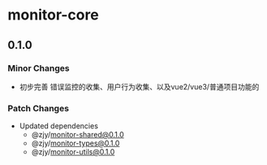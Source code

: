 # monitor-core

## 0.1.0

### Minor Changes

- 初步完善 错误监控的收集、用户行为收集、以及vue2/vue3/普通项目功能的

### Patch Changes

- Updated dependencies
  - @zjy/monitor-shared@0.1.0
  - @zjy/monitor-types@0.1.0
  - @zjy/monitor-utils@0.1.0
